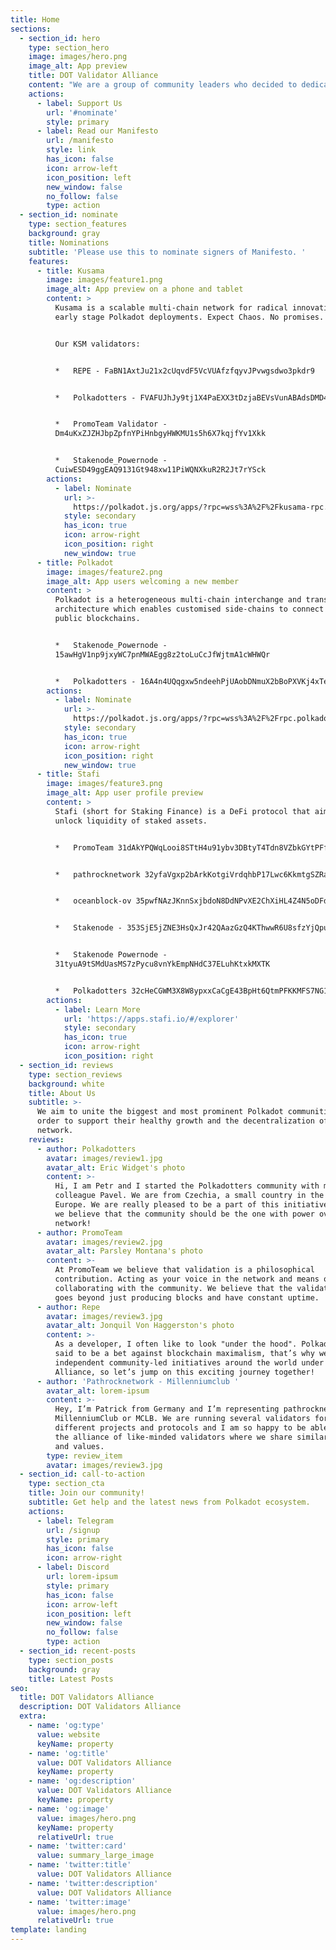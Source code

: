 ```yaml
---
title: Home
sections:
  - section_id: hero
    type: section_hero
    image: images/hero.png
    image_alt: App preview
    title: DOT Validator Alliance
    content: "We are a group of community leaders who decided to dedicate their professional lives to the Polkadot and its diverse ecosystem.\_\n\n"
    actions:
      - label: Support Us
        url: '#nominate'
        style: primary
      - label: Read our Manifesto
        url: /manifesto
        style: link
        has_icon: false
        icon: arrow-left
        icon_position: left
        new_window: false
        no_follow: false
        type: action
  - section_id: nominate
    type: section_features
    background: gray
    title: Nominations
    subtitle: 'Please use this to nominate signers of Manifesto. '
    features:
      - title: Kusama
        image: images/feature1.png
        image_alt: App preview on a phone and tablet
        content: >
          Kusama is a scalable multi-chain network for radical innovation and
          early stage Polkadot deployments. Expect Chaos. No promises.


          Our KSM validators:


          *   REPE - FaBN1AxtJu21x2cUqvdF5VcVUAfzfqyvJPvwgsdwo3pkdr9


          *   Polkadotters - FVAFUJhJy9tj1X4PaEXX3tDzjaBEVsVunABAdsDMD4ZYmWA


          *   PromoTeam Validator -
          Dm4uKxZJZHJbpZpfnYPiHnbgyHWKMU1s5h6X7kqjfYv1Xkk


          *   Stakenode_Powernode -
          CuiwESD49ggEAQ9131Gt948xw11PiWQNXkuR2R2Jt7rYSck
        actions:
          - label: Nominate
            url: >-
              https://polkadot.js.org/apps/?rpc=wss%3A%2F%2Fkusama-rpc.polkadot.io#/staking
            style: secondary
            has_icon: true
            icon: arrow-right
            icon_position: right
            new_window: true
      - title: Polkadot
        image: images/feature2.png
        image_alt: App users welcoming a new member
        content: >
          Polkadot is a heterogeneous multi-chain interchange and translation
          architecture which enables customised side-chains to connect with
          public blockchains.


          *   Stakenode_Powernode -
          15awHgV1np9jxyWC7pnMWAEgg8z2toLuCcJfWjtmA1cWHWQr


          *   Polkadotters - 16A4n4UQqgxw5ndeehPjUAobDNmuX2bBoPXVKj4xTe16ktRN
        actions:
          - label: Nominate
            url: >-
              https://polkadot.js.org/apps/?rpc=wss%3A%2F%2Frpc.polkadot.io#/staking
            style: secondary
            has_icon: true
            icon: arrow-right
            icon_position: right
            new_window: true
      - title: Stafi
        image: images/feature3.png
        image_alt: App user profile preview
        content: >
          Stafi (short for Staking Finance) is a DeFi protocol that aims to
          unlock liquidity of staked assets.


          *   PromoTeam 31dAkYPQWqLooi8STtH4u91ybv3DBtyT4Tdn8VZbkGYtPFfQ


          *   pathrocknetwork 32yfaVgxp2bArkKotgiVrdqhbP17Lwc6KkmtgSZRazjuwpae


          *   oceanblock-ov 35pwfNAzJKnnSxjbdoN8DdNPvXE2ChXiHL4Z4N5oDFdhMPoU


          *   Stakenode - 353SjE5jZNE3HsQxJr42QAazGzQ4KThwwR6U8sfzYjQpuSiv


          *   Stakenode Powernode -
          31tyuA9tSMdUasMS7zPycu8vnYkEmpNHdC37ELuhKtxkMXTK


          *   Polkadotters 32cHeCGWM3X8W8ypxxCaCgE43BpHt6QtmPFKKMFS7NG1QphQ
        actions:
          - label: Learn More
            url: 'https://apps.stafi.io/#/explorer'
            style: secondary
            has_icon: true
            icon: arrow-right
            icon_position: right
  - section_id: reviews
    type: section_reviews
    background: white
    title: About Us
    subtitle: >-
      We aim to unite the biggest and most prominent Polkadot communities in
      order to support their healthy growth and the decentralization of the
      network.
    reviews:
      - author: Polkadotters
        avatar: images/review1.jpg
        avatar_alt: Eric Widget's photo
        content: >-
          Hi, I am Petr and I started the Polkadotters community with my
          colleague Pavel. We are from Czechia, a small country in the heart of
          Europe. We are really pleased to be a part of this initiative because
          we believe that the community should be the one with power over the
          network!
      - author: PromoTeam
        avatar: images/review2.jpg
        avatar_alt: Parsley Montana's photo
        content: >-
          At PromoTeam we believe that validation is a philosophical
          contribution. Acting as your voice in the network and means of
          collaborating with the community. We believe that the validation role
          goes beyond just producing blocks and have constant uptime.
      - author: Repe
        avatar: images/review3.jpg
        avatar_alt: Jonquil Von Haggerston's photo
        content: >-
          As a developer, I often like to look "under the hood". Polkadot is
          said to be a bet against blockchain maximalism, that’s why we united
          independent community-led initiatives around the world under one
          Alliance, so let’s jump on this exciting journey together!
      - author: 'Pathrocknetwork - Millenniumclub '
        avatar_alt: lorem-ipsum
        content: >-
          Hey, I’m Patrick from Germany and I’m representing pathrocknetwork and
          MillenniumClub or MCLB. We are running several validators for
          different projects and protocols and I am so happy to be able to join
          the alliance of like-minded validators where we share similar goals
          and values.
        type: review_item
        avatar: images/review3.jpg
  - section_id: call-to-action
    type: section_cta
    title: Join our community!
    subtitle: Get help and the latest news from Polkadot ecosystem.
    actions:
      - label: Telegram
        url: /signup
        style: primary
        has_icon: false
        icon: arrow-right
      - label: Discord
        url: lorem-ipsum
        style: primary
        has_icon: false
        icon: arrow-left
        icon_position: left
        new_window: false
        no_follow: false
        type: action
  - section_id: recent-posts
    type: section_posts
    background: gray
    title: Latest Posts
seo:
  title: DOT Validators Alliance
  description: DOT Validators Alliance
  extra:
    - name: 'og:type'
      value: website
      keyName: property
    - name: 'og:title'
      value: DOT Validators Alliance
      keyName: property
    - name: 'og:description'
      value: DOT Validators Alliance
      keyName: property
    - name: 'og:image'
      value: images/hero.png
      keyName: property
      relativeUrl: true
    - name: 'twitter:card'
      value: summary_large_image
    - name: 'twitter:title'
      value: DOT Validators Alliance
    - name: 'twitter:description'
      value: DOT Validators Alliance
    - name: 'twitter:image'
      value: images/hero.png
      relativeUrl: true
template: landing
---
```

